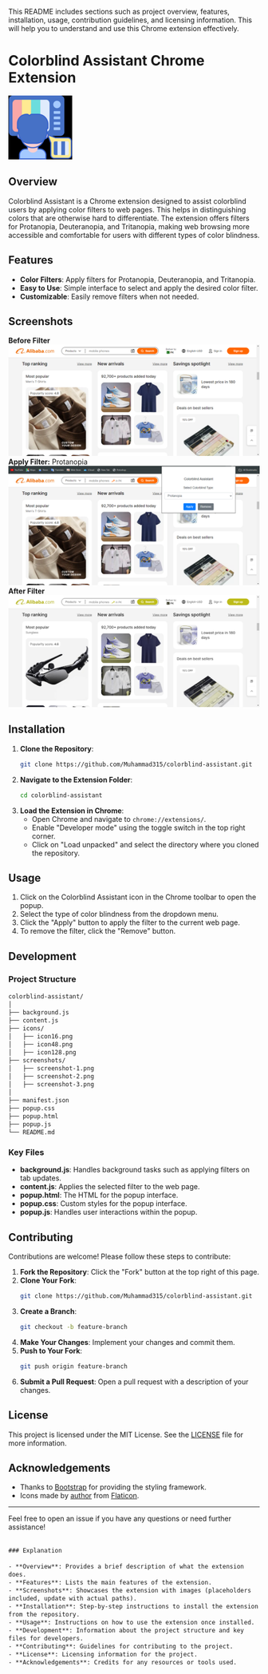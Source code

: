 This README includes sections such as project overview, features, installation, usage, contribution guidelines, and licensing information. This will help you to understand and use this Chrome extension effectively.

# Colorblind Assistant Chrome Extension

![Colorblind Assistant Logo](icons/icon128.png)

## Overview

Colorblind Assistant is a Chrome extension designed to assist colorblind users by applying color filters to web pages. This helps in distinguishing colors that are otherwise hard to differentiate. The extension offers filters for Protanopia, Deuteranopia, and Tritanopia, making web browsing more accessible and comfortable for users with different types of color blindness.

## Features

- **Color Filters**: Apply filters for Protanopia, Deuteranopia, and Tritanopia.
- **Easy to Use**: Simple interface to select and apply the desired color filter.
- **Customizable**: Easily remove filters when not needed.

## Screenshots
**Before Filter**
![Screenshot 1](screenshots/screenshot-1.png)
**Apply Filter:** Protanopia
![Screenshot 2](screenshots/screenshot-2.png)
**After Filter**
![Screenshot 2](screenshots/screenshot-3.png)

## Installation

1. **Clone the Repository**:
   ```sh
   git clone https://github.com/Muhammad315/colorblind-assistant.git
   ```
2. **Navigate to the Extension Folder**:
   ```sh
   cd colorblind-assistant
   ```
3. **Load the Extension in Chrome**:
   - Open Chrome and navigate to `chrome://extensions/`.
   - Enable "Developer mode" using the toggle switch in the top right corner.
   - Click on "Load unpacked" and select the directory where you cloned the repository.

## Usage

1. Click on the Colorblind Assistant icon in the Chrome toolbar to open the popup.
2. Select the type of color blindness from the dropdown menu.
3. Click the "Apply" button to apply the filter to the current web page.
4. To remove the filter, click the "Remove" button.

## Development

### Project Structure

```
colorblind-assistant/
│
├── background.js
├── content.js
├── icons/
│   ├── icon16.png
│   ├── icon48.png
│   ├── icon128.png
├── screenshots/
│   ├── screenshot-1.png
│   ├── screenshot-2.png
│   ├── screenshot-3.png
│
├── manifest.json
├── popup.css
├── popup.html
├── popup.js
└── README.md
```

### Key Files

- **background.js**: Handles background tasks such as applying filters on tab updates.
- **content.js**: Applies the selected filter to the web page.
- **popup.html**: The HTML for the popup interface.
- **popup.css**: Custom styles for the popup interface.
- **popup.js**: Handles user interactions within the popup.

## Contributing

Contributions are welcome! Please follow these steps to contribute:

1. **Fork the Repository**: Click the "Fork" button at the top right of this page.
2. **Clone Your Fork**:
   ```sh
   git clone https://github.com/Muhammad315/colorblind-assistant.git
   ```
3. **Create a Branch**:
   ```sh
   git checkout -b feature-branch
   ```
4. **Make Your Changes**: Implement your changes and commit them.
5. **Push to Your Fork**:
   ```sh
   git push origin feature-branch
   ```
6. **Submit a Pull Request**: Open a pull request with a description of your changes.

## License

This project is licensed under the MIT License. See the [LICENSE](LICENSE) file for more information.

## Acknowledgements

- Thanks to [Bootstrap](https://getbootstrap.com/) for providing the styling framework.
- Icons made by [author](https://www.flaticon.com/authors/author) from [Flaticon](https://www.flaticon.com/).

---

Feel free to open an issue if you have any questions or need further assistance!

```

### Explanation

- **Overview**: Provides a brief description of what the extension does.
- **Features**: Lists the main features of the extension.
- **Screenshots**: Showcases the extension with images (placeholders included, update with actual paths).
- **Installation**: Step-by-step instructions to install the extension from the repository.
- **Usage**: Instructions on how to use the extension once installed.
- **Development**: Information about the project structure and key files for developers.
- **Contributing**: Guidelines for contributing to the project.
- **License**: Licensing information for the project.
- **Acknowledgements**: Credits for any resources or tools used.
